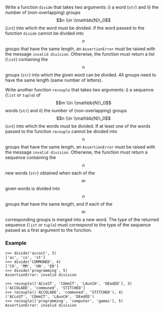 Write a function `divide` that takes two arguments:
*i*) a word (`str`) and
*ii*) the number of (non-overlapping) groups $$n \\in \\mathbb{N}\_0$$ (`int`) into which the word must be divided.
If the word passed to the function `divide` cannot be divided into $$n$$ groups that have the same length, an `AssertionError` must be raised with the message `invalid division`.
Otherwise, the function must return a list (`list`) containing the $$n$$ groups (`str`) into which the given word can be divided.
All groups need to have the same length (same number of letters).

Write another function `recouple` that takes two arguments:
*i*) a sequence (`list` or `tuple`) of $$m \\in \\mathbb{N}\_0$$ words (`str`) and
*ii*) the number of (non-overlapping) groups $$n \\in \\mathbb{N}\_0$$ (`int`) into which the words must be divided.
If at least one of the words passed to the function `recouple` cannot be divided into $$n$$ groups that have the same length, an `AssertionError` must be raised with the message `invalid division`.
Otherwise, the function must return a sequence containing the $$n$$ new words (`str`) obtained when each of the $$m$$ given words is divided into $$n$$ groups that have the same length, and if each of the $$m$$ corresponding groups is merged into a new word.
The type of the returned sequence (`list` or `tuple`) must correspond to the type of the sequence passed as a first argument to the function.

### Example

```console?lang=python&prompt=>>>
>>> divide('accost', 3)
['ac', 'co', 'st']
>>> divide('COMMUNED', 4)
['CO', 'MM', 'UN', 'ED']
>>> divide('programming', 5)
AssertionError: invalid division

>>> recouple(['ACcoST', 'COmmIT', 'LAunCH', 'DEedED'], 3)
['ACCOLADE', 'communed', 'STITCHED']
>>> recouple(('ACCOLADE', 'communed', 'STITCHED'), 4)
('ACcoST', 'COmmIT', 'LAunCH', 'DEedED')
>>> recouple(['programming', 'computer', 'games'], 5)
AssertionError: invalid division
```
